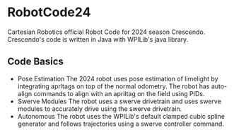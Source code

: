 # RobotCode24
Cartesian Robotics official Robot Code for 2024 season Crescendo. Crescendo's code is written in Java with WPILib's java library.

## Code Basics
- Pose Estimation
The 2024 robot uses pose estimation of limelight by integrating aprltags on top of the normal odometry. The robot has auto-align commands to align with an apriltag on the field using PIDs.
- Swerve Modules
The robot uses a swerve drivetrain and uses swerve modules to accurately drive using the swerve drivetrain.
- Autonomous
The robot uses the WPILib's default clamped cubic spline generator and follows trajectories using a swerve controller command.
